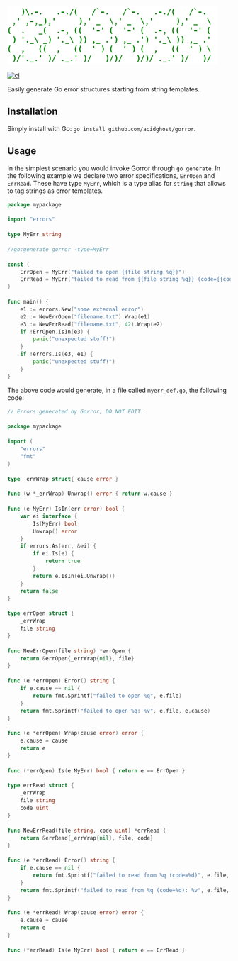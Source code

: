 ![Gorror](logo.png)

[![ci](https://github.com/acidghost/gorror/actions/workflows/ci.yml/badge.svg)](https://github.com/acidghost/gorror/actions/workflows/ci.yml)

Easily generate Go error structures starting from string templates.

## Installation

Simply install with Go: `go install github.com/acidghost/gorror`.

## Usage

In the simplest scenario you would invoke Gorror through `go generate`. In the
following example we declare two error specifications, `ErrOpen` and `ErrRead`.
These have type `MyErr`, which is a type alias for `string` that allows to tag
strings as error templates.

```go
package mypackage

import "errors"

type MyErr string

//go:generate gorror -type=MyErr

const (
	ErrOpen = MyErr("failed to open {{file string %q}}")
	ErrRead = MyErr("failed to read from {{file string %q}} (code={{code uint %d}})")
)

func main() {
	e1 := errors.New("some external error")
	e2 := NewErrOpen("filename.txt").Wrap(e1)
	e3 := NewErrRead("filename.txt", 42).Wrap(e2)
	if !ErrOpen.IsIn(e3) {
		panic("unexpected stuff!")
	}
	if !errors.Is(e3, e1) {
		panic("unexpected stuff!")
	}
}
```

The above code would generate, in a file called `myerr_def.go`, the following code:

```go
// Errors generated by Gorror; DO NOT EDIT.

package mypackage

import (
	"errors"
	"fmt"
)

type _errWrap struct{ cause error }

func (w *_errWrap) Unwrap() error { return w.cause }

func (e MyErr) IsIn(err error) bool {
	var ei interface {
		Is(MyErr) bool
		Unwrap() error
	}
	if errors.As(err, &ei) {
		if ei.Is(e) {
			return true
		}
		return e.IsIn(ei.Unwrap())
	}
	return false
}

type errOpen struct {
	_errWrap
	file string
}

func NewErrOpen(file string) *errOpen {
	return &errOpen{_errWrap{nil}, file}
}

func (e *errOpen) Error() string {
	if e.cause == nil {
		return fmt.Sprintf("failed to open %q", e.file)
	}
	return fmt.Sprintf("failed to open %q: %v", e.file, e.cause)
}

func (e *errOpen) Wrap(cause error) error {
	e.cause = cause
	return e
}

func (*errOpen) Is(e MyErr) bool { return e == ErrOpen }

type errRead struct {
	_errWrap
	file string
	code uint
}

func NewErrRead(file string, code uint) *errRead {
	return &errRead{_errWrap{nil}, file, code}
}

func (e *errRead) Error() string {
	if e.cause == nil {
		return fmt.Sprintf("failed to read from %q (code=%d)", e.file, e.code)
	}
	return fmt.Sprintf("failed to read from %q (code=%d): %v", e.file, e.code, e.cause)
}

func (e *errRead) Wrap(cause error) error {
	e.cause = cause
	return e
}

func (*errRead) Is(e MyErr) bool { return e == ErrRead }
```
